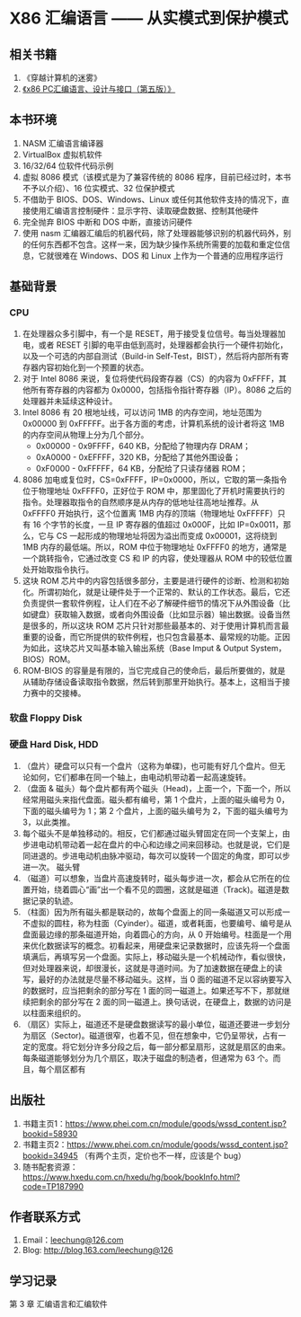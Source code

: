 # X86 汇编语言 —— 从实模式到保护模式
## 相关书籍
1. 《穿越计算机的迷雾》
2. [《x86 PC汇编语言、设计与接口（第五版）》](https://www.phei.com.cn/module/goods/wssd_content.jsp?bookid=21715)

## 本书环境
1. NASM 汇编语言编译器
2. VirtualBox 虚拟机软件
3. 16/32/64 位软件代码示例
4. 虚拟 8086 模式（该模式是为了兼容传统的 8086 程序，目前已经过时，本书不予以介绍）、16 位实模式、32 位保护模式
5. 不借助于 BIOS、DOS、Windows、Linux 或任何其他软件支持的情况下，直接使用汇编语言控制硬件：显示字符、读取硬盘数据、控制其他硬件
6. 完全抛弃 BIOS 中断和 DOS 中断，直接访问硬件
7. 使用 nasm 汇编器汇编后的机器代码，除了处理器能够识别的机器代码外，别的任何东西都不包含。这样一来，因为缺少操作系统所需要的加载和重定位信息，它就很难在 Windows、DOS 和 Linux 上作为一个普通的应用程序运行

## 基础背景
### CPU
1. 在处理器众多引脚中，有一个是 RESET，用于接受复位信号。每当处理器加电，或者 RESET 引脚的电平由低到高时，处理器都会执行一个硬件初始化，以及一个可选的内部自测试（Build-in Self-Test，BIST），然后将内部所有寄存器内容初始化到一个预置的状态。
2. 对于 Intel 8086 来说，复位将使代码段寄存器（CS）的内容为 0xFFFF，其他所有寄存器的内容都为 0x0000，包括指令指针寄存器（IP）。8086 之后的处理器并未延续这种设计。
3. Intel 8086 有 20 根地址线，可以访问 1MB 的内存空间，地址范围为 0x00000 到 0xFFFFF。出于各方面的考虑，计算机系统的设计者将这 1MB 的内存空间从物理上分为几个部分。
    - 0x00000 - 0x9FFFF，640 KB，分配给了物理内存 DRAM；
    - 0xA0000 - 0xEFFFF，320 KB，分配给了其他外围设备；
    - 0xF0000 - 0xFFFFF，64 KB，分配给了只读存储器 ROM；
4. 8086 加电或复位时，CS=0xFFFF，IP=0x0000，所以，它取的第一条指令位于物理地址 0xFFFF0，正好位于 ROM 中，那里固化了开机时需要执行的指令。处理器取指令的自然顺序是从内存的低地址往高地址推荐。从 0xFFFF0 开始执行，这个位置离 1MB 内存的顶端（物理地址 0xFFFFF）只有 16 个字节的长度，一旦 IP 寄存器的值超过 0x000F，比如 IP=0x0011，那么，它与 CS 一起形成的物理地址将因为溢出而变成 0x00001，这将绕到 1MB 内存的最低端。所以，ROM 中位于物理地址 0xFFFF0 的地方，通常是一个跳转指令，它通过改变 CS 和 IP 的内容，使处理器从 ROM 中的较低位置处开始取指令执行。
5. 这块 ROM 芯片中的内容包括很多部分，主要是进行硬件的诊断、检测和初始化。所谓初始化，就是让硬件处于一个正常的、默认的工作状态。最后，它还负责提供一套软件例程，让人们在不必了解硬件细节的情况下从外围设备（比如键盘）获取输入数据，或者向外围设备（比如显示器）输出数据。设备当然是很多的，所以这块 ROM 芯片只针对那些最基本的、对于使用计算机而言最重要的设备，而它所提供的软件例程，也只包含最基本、最常规的功能。正因为如此，这块芯片又叫基本输入输出系统（Base Imput & Output System，BIOS）ROM。
6. ROM-BIOS 的容量是有限的，当它完成自己的使命后，最后所要做的，就是从辅助存储设备读取指令数据，然后转到那里开始执行。基本上，这相当于接力赛中的交接棒。

### 软盘 Floppy Disk
### 硬盘 Hard Disk, HDD
1. （盘片）硬盘可以只有一个盘片（这称为单碟)，也可能有好几个盘片。但无论如何，它们都串在同一个轴上，由电动机带动着一起高速旋转。
2. （盘面 & 磁头）每个盘片都有两个磁头（Head)，上面一个，下面一个，所以经常用磁头来指代盘面。磁头都有编号，第 1 个盘片，上面的磁头编号为 0，下面的磁头编号为 1；第 2 个盘片，上面的磁头编号为 2，下面的磁头编号为 3，以此类推。
3. 每个磁头不是单独移动的。相反，它们都通过磁头臂固定在同一个支架上，由步进电动机带动着一起在盘片的中心和边缘之间来回移动。也就是说，它们是同进退的。步进电动机由脉冲驱动，每次可以旋转一个固定的角度，即可以步进一次。
磁头臂
4. （磁道）可以想象，当盘片高速旋转时，磁头每步进一次，都会从它所在的位置开始，绕着圆心“画”出一个看不见的圆圈，这就是磁道（Track)。磁道是数据记录的轨迹。
5. （柱面）因为所有磁头都是联动的，故每个盘面上的同一条磁道又可以形成一不虚拟的圆柱，称为柱面（Cyinder）。磁道，或者耗面，也要编号、编号是从盘面最边缘的那条磁道开始，向着圆心的方向，从 0 开始编号。柱面是一个用来优化数据读写的概念。初看起来，用硬盘来记录数据时，应该先将一个盘面填满后，再填写另一个盘面。实际上，移动磁头是一个机械动作，看似很快，但对处理器来说，却很漫长，这就是寻道时间。为了加速数据在硬盘上的读写，最好的办法就是尽量不移动磁头。这样，当 0 面的磁道不足以容纳要写入的数据时，应当把剩余的部分写在 1 面的同一磁道上。如果还写不下，那就继续把剩余的部分写在 2 面的同一磁道上。换句话说，在硬盘上，数据的访问是以柱面来组织的。
6. （扇区）实际上，磁道还不是硬盘数据读写的最小单位，磁道还要进一步划分为扇区（Sector)。磁道很窄，也着不见，但在想象中，它仍呈带状，占有一定的宽度。将它划分许多分段之后，每一部分都呈扇形，这就是扇区的由来。每条磁道能够划分为几个扇区，取决于磁盘的制造者，但通常为 63 个。而且，每个扇区都有

## 出版社
1. 书籍主页1：https://www.phei.com.cn/module/goods/wssd_content.jsp?bookid=58930
2. 书籍主页2：https://www.phei.com.cn/module/goods/wssd_content.jsp?bookid=34945 （有两个主页，定价也不一样，应该是个 bug）
3. 随书配套资源：https://www.hxedu.com.cn/hxedu/hg/book/bookInfo.html?code=TP187990

## 作者联系方式
1. Email：leechung@126.com
2. Blog: http://blog.163.com/leechung@126


## 学习记录
第 3 章 汇编语言和汇编软件
